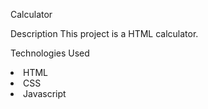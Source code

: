 Calculator

Description
This project is a HTML calculator. 

Technologies Used

<li>HTML</li>
<li>CSS</li>
<li>Javascript</li>
